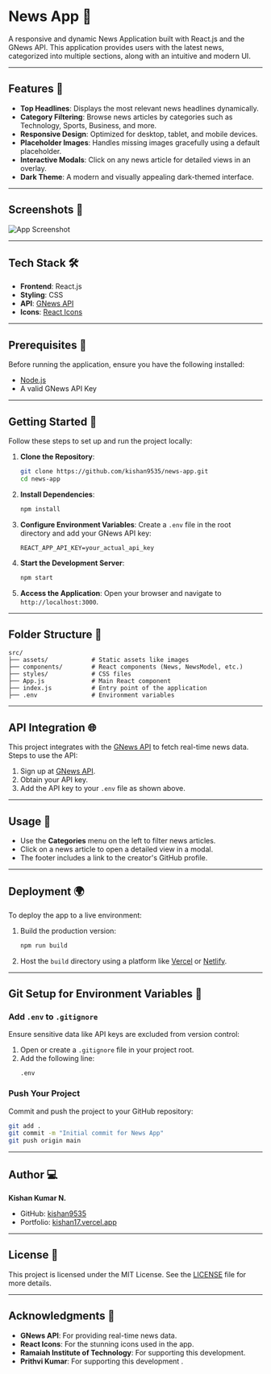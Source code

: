 


# News App 📰

A responsive and dynamic News Application built with React.js and the GNews API. This application provides users with the latest news, categorized into multiple sections, along with an intuitive and modern UI.

---

## Features 🚀

- **Top Headlines**: Displays the most relevant news headlines dynamically.
- **Category Filtering**: Browse news articles by categories such as Technology, Sports, Business, and more.
- **Responsive Design**: Optimized for desktop, tablet, and mobile devices.
- **Placeholder Images**: Handles missing images gracefully using a default placeholder.
- **Interactive Modals**: Click on any news article for detailed views in an overlay.
- **Dark Theme**: A modern and visually appealing dark-themed interface.

---

## Screenshots 🌟

![App Screenshot](https://via.placeholder.com/1200x600?text=Add+App+Screenshots+Here)

---

## Tech Stack 🛠️

- **Frontend**: React.js
- **Styling**: CSS
- **API**: [GNews API](https://gnews.io)
- **Icons**: [React Icons](https://react-icons.github.io/react-icons)

---

## Prerequisites 🔧

Before running the application, ensure you have the following installed:
- [Node.js](https://nodejs.org)
- A valid GNews API Key

---

## Getting Started 🚀

Follow these steps to set up and run the project locally:

1. **Clone the Repository**:
   ```bash
   git clone https://github.com/kishan9535/news-app.git
   cd news-app
   ```

2. **Install Dependencies**:
   ```bash
   npm install
   ```

3. **Configure Environment Variables**:
   Create a `.env` file in the root directory and add your GNews API key:
   ```env
   REACT_APP_API_KEY=your_actual_api_key
   ```

4. **Start the Development Server**:
   ```bash
   npm start
   ```

5. **Access the Application**:
   Open your browser and navigate to `http://localhost:3000`.

---

## Folder Structure 📂

```
src/
├── assets/            # Static assets like images
├── components/        # React components (News, NewsModel, etc.)
├── styles/            # CSS files
├── App.js             # Main React component
├── index.js           # Entry point of the application
├── .env               # Environment variables
```

---

## API Integration 🌐

This project integrates with the [GNews API](https://gnews.io) to fetch real-time news data. Steps to use the API:

1. Sign up at [GNews API](https://gnews.io).
2. Obtain your API key.
3. Add the API key to your `.env` file as shown above.

---

## Usage 📖

- Use the **Categories** menu on the left to filter news articles.
- Click on a news article to open a detailed view in a modal.
- The footer includes a link to the creator's GitHub profile.

---

## Deployment 🌍

To deploy the app to a live environment:
1. Build the production version:
   ```bash
   npm run build
   ```
2. Host the `build` directory using a platform like [Vercel](https://vercel.com) or [Netlify](https://www.netlify.com).

---

## Git Setup for Environment Variables 🔑

### Add `.env` to `.gitignore`
Ensure sensitive data like API keys are excluded from version control:
1. Open or create a `.gitignore` file in your project root.
2. Add the following line:
   ```
   .env
   ```

### Push Your Project
Commit and push the project to your GitHub repository:
```bash
git add .
git commit -m "Initial commit for News App"
git push origin main
```

---

## Author 💻

**Kishan Kumar N.**  
- GitHub: [kishan9535](https://github.com/kishan9535)  
- Portfolio: [kishan17.vercel.app](https://kishan17.vercel.app)

---

## License 📜

This project is licensed under the MIT License. See the [LICENSE](LICENSE) file for more details.

---

## Acknowledgments 🙌

- **GNews API**: For providing real-time news data.
- **React Icons**: For the stunning icons used in the app.
- **Ramaiah Institute of Technology**: For supporting this development.
- **Prithvi Kumar**: For supporting this development .
